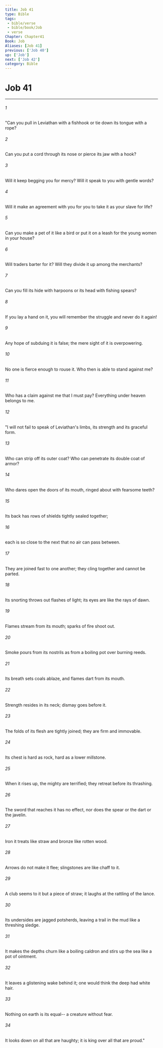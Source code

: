 ```yaml
---
title: Job 41
type: Bible
tags:
 - bible/verse
 - bible/book/Job
 - verse
Chapter: Chapter41
Book: Job
Aliases: [Job 41]
previous: ['Job 40']
up: ['Job']
next: ['Job 42']
category: Bible
---
```

# Job 41

***


###### 1 
"Can you pull in Leviathan with a fishhook or tie down its tongue with a rope? 

###### 2 
Can you put a cord through its nose or pierce its jaw with a hook? 

###### 3 
Will it keep begging you for mercy? Will it speak to you with gentle words? 

###### 4 
Will it make an agreement with you for you to take it as your slave for life? 

###### 5 
Can you make a pet of it like a bird or put it on a leash for the young women in your house? 

###### 6 
Will traders barter for it? Will they divide it up among the merchants? 

###### 7 
Can you fill its hide with harpoons or its head with fishing spears? 

###### 8 
If you lay a hand on it, you will remember the struggle and never do it again! 

###### 9 
Any hope of subduing it is false; the mere sight of it is overpowering. 

###### 10 
No one is fierce enough to rouse it. Who then is able to stand against me? 

###### 11 
Who has a claim against me that I must pay? Everything under heaven belongs to me. 

###### 12 
"I will not fail to speak of Leviathan's limbs, its strength and its graceful form. 

###### 13 
Who can strip off its outer coat? Who can penetrate its double coat of armor? 

###### 14 
Who dares open the doors of its mouth, ringed about with fearsome teeth? 

###### 15 
Its back has rows of shields tightly sealed together; 

###### 16 
each is so close to the next that no air can pass between. 

###### 17 
They are joined fast to one another; they cling together and cannot be parted. 

###### 18 
Its snorting throws out flashes of light; its eyes are like the rays of dawn. 

###### 19 
Flames stream from its mouth; sparks of fire shoot out. 

###### 20 
Smoke pours from its nostrils as from a boiling pot over burning reeds. 

###### 21 
Its breath sets coals ablaze, and flames dart from its mouth. 

###### 22 
Strength resides in its neck; dismay goes before it. 

###### 23 
The folds of its flesh are tightly joined; they are firm and immovable. 

###### 24 
Its chest is hard as rock, hard as a lower millstone. 

###### 25 
When it rises up, the mighty are terrified; they retreat before its thrashing. 

###### 26 
The sword that reaches it has no effect, nor does the spear or the dart or the javelin. 

###### 27 
Iron it treats like straw and bronze like rotten wood. 

###### 28 
Arrows do not make it flee; slingstones are like chaff to it. 

###### 29 
A club seems to it but a piece of straw; it laughs at the rattling of the lance. 

###### 30 
Its undersides are jagged potsherds, leaving a trail in the mud like a threshing sledge. 

###### 31 
It makes the depths churn like a boiling caldron and stirs up the sea like a pot of ointment. 

###### 32 
It leaves a glistening wake behind it; one would think the deep had white hair. 

###### 33 
Nothing on earth is its equal-- a creature without fear. 

###### 34 
It looks down on all that are haughty; it is king over all that are proud." 
